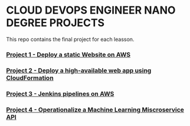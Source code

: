 # CLOUD DEVOPS ENGINEER NANO DEGREE PROJECTS

This repo contains the final project for each leasson.

### [Project 1 - Deploy a static Website on AWS](../project-1/README.md)

### [Project 2 - Deploy a high-available web app using CloudFormation](../project-2/README.md)

### [Project 3 - Jenkins pipelines on AWS](../project-3/README.md)

### [Project 4 - Operationalize a Machine Learning Miscroservice API](../project-4/README.md)